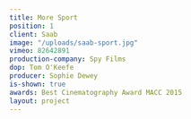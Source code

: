 ```yaml
---
title: More Sport
position: 1
client: Saab
image: "/uploads/saab-sport.jpg"
vimeo: 82642891
production-company: Spy Films
dop: Tom O'Keefe
producer: Sophie Dewey
is-shown: true
awards: Best Cinematography Award MACC 2015
layout: project
---
```


